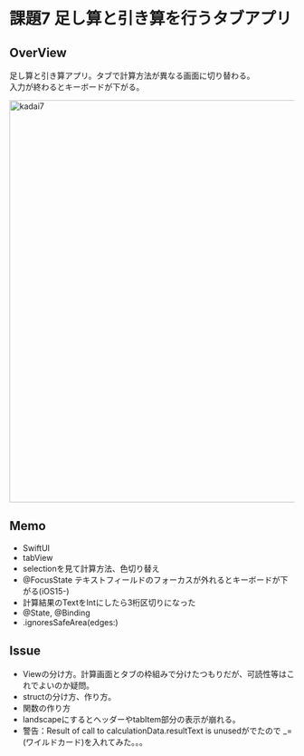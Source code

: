 # 課題7 足し算と引き算を行うタブアプリ

## OverView<br>
<p>足し算と引き算アプリ。タブで計算方法が異なる画面に切り替わる。<br>
入力が終わるとキーボードが下がる。</p>


<img width="709" alt="kadai7" src="https://user-images.githubusercontent.com/120438170/222594357-4548b9d8-afb9-42b8-956a-7201027b886f.png">


## Memo<br>

<ul>
  <li>SwiftUI</li>
  <li>tabView</li>
  <li>selectionを見て計算方法、色切り替え</li>
  <li>@FocusState テキストフィールドのフォーカスが外れるとキーボードが下がる(iOS15-) </li>
  <li>計算結果のTextをIntにしたら3桁区切りになった</li>
  <li>@State, @Binding</li>
  <li>.ignoresSafeArea(edges:)</li>
 
 </ul>

## Issue<br>

<ul>
  <li>Viewの分け方。計算画面とタブの枠組みで分けたつもりだが、可読性等はこれでよいのか疑問。</li>
  <li>structの分け方、作り方。</li>
  <li>関数の作り方</li>
  <li>landscapeにするとヘッダーやtabItem部分の表示が崩れる。</li>
  <li>警告：Result of call to calculationData.resultText is unusedがでたので _=(ワイルドカード)を入れてみた。。。</li>
</ul>

